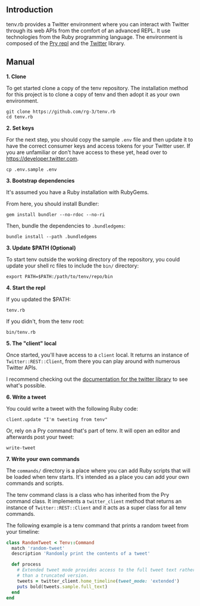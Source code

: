 ## Introduction

tenv.rb provides a Twitter environment where you can interact with Twitter through
its web APIs from the comfort of an advanced REPL. It use technologies from the
Ruby programming language. The environment is composed of the [Pry repl](https://github.com/pry/pry)
and the [Twitter](https://github.com/sferik/twitter) library.

## Manual

__1. Clone__

To get started clone a copy of the tenv repository.
The installation method for this project is to clone a copy of tenv and
then adopt it as your own environment.  

	git clone https://github.com/rg-3/tenv.rb
	cd tenv.rb

__2. Set keys__

For the next step, you should copy the sample `.env` file and then update it to
have the correct consumer keys and access tokens for your Twitter user. If you
are unfamiliar or don't have access to these yet, head over to https://developer.twitter.com.

	cp .env.sample .env

__3. Bootstrap dependencies__

It's assumed you have a Ruby installation with RubyGems.

From here, you should install Bundler:

	gem install bundler --no-rdoc --no-ri

Then, bundle the dependencies to `.bundledgems`:

	bundle install --path .bundledgems

__3. Update $PATH (Optional)__

To start tenv outside the working directory of the repository, you
could update your shell rc files to include the `bin/` directory:

	export PATH=$PATH:/path/to/tenv/repo/bin

__4. Start the repl__

If you updated the $PATH:

	tenv.rb

If you didn't, from the tenv root:

	bin/tenv.rb

__5. The "client" local__

Once started, you'll have access to a `client` local. It returns an instance
of `Twitter::REST::Client`, from there you can play around with numerous
Twitter APIs.

I recommend checking out the
[documentation for the twitter library](https://www.rubydoc.info/gems/twitter)
to see what's possible.

__6. Write a tweet__

You could write a tweet with the following Ruby code:

    client.update "I'm tweeting from tenv"

Or, rely on a Pry command that's part of tenv. It will open an editor and
afterwards post your tweet:

    write-tweet

__7. Write your own commands__

The `commands/` directory is a place where you can add Ruby scripts that will be
loaded when tenv starts. It's intended as a place you can add your own commands
and scripts.

The tenv command class is a class who has inherited from the Pry command class.
It implements a `twitter_client` method that returns an instance of
`Twitter::REST::Client` and it acts as a super class for all tenv commands.

The following example is a tenv command that prints a random tweet from your
timeline:

```ruby
class RandomTweet < Tenv::Command
  match 'random-tweet'
  description 'Randomly print the contents of a tweet'

  def process
    # Extended tweet mode provides access to the full tweet text rather
    # than a truncated version.
    tweets = twitter_client.home_timeline(tweet_mode: 'extended')
    puts bold(tweets.sample.full_text)
  end
end
```
